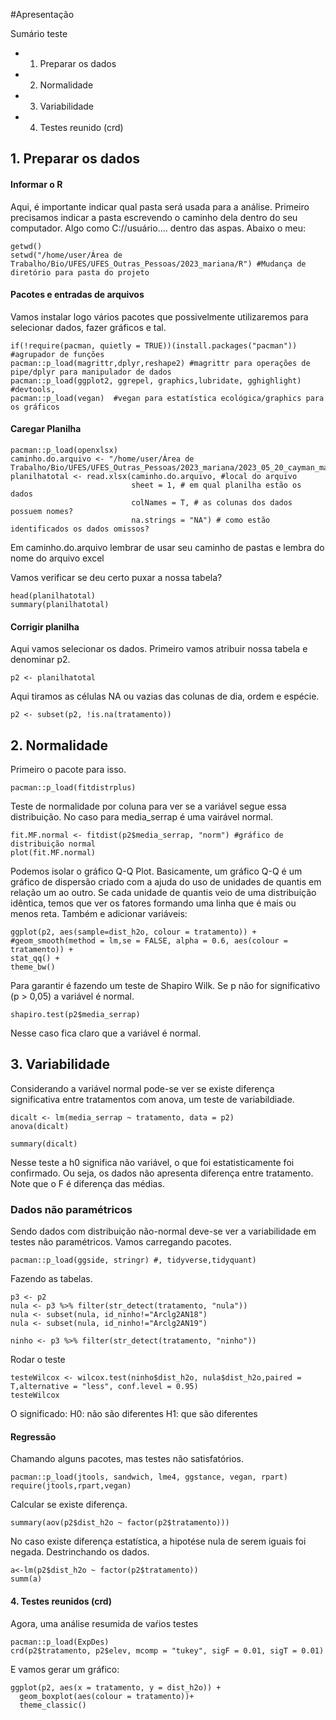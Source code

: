 #Apresentação

Sumário teste
- 1. Preparar os dados
- 2. Normalidade
- 3. Variabilidade
- 4. Testes reunido (crd)

## 1. Preparar os dados
#### Informar o R
Aqui, é importante indicar qual pasta será usada para a análise. 
Primeiro precisamos indicar a pasta escrevendo o caminho dela dentro do seu computador. 
Algo como C://usuário.... dentro das aspas. 
Abaixo o meu:
  
```
getwd()
setwd("/home/user/Área de Trabalho/Bio/UFES/UFES_Outras_Pessoas/2023_mariana/R") #Mudança de diretório para pasta do projeto
```
#### Pacotes e entradas de arquivos
Vamos instalar logo vários pacotes que possivelmente utilizaremos para selecionar dados, fazer gráficos e tal.
```
if(!require(pacman, quietly = TRUE))(install.packages("pacman")) #agrupador de funções
pacman::p_load(magrittr,dplyr,reshape2) #magrittr para operações de pipe/dplyr para manipulador de dados
pacman::p_load(ggplot2, ggrepel, graphics,lubridate, gghighlight) #devtools, 
pacman::p_load(vegan)  #vegan para estatística ecológica/graphics para os gráficos
```
#### Caregar Planilha
```
pacman::p_load(openxlsx) 
caminho.do.arquivo <- "/home/user/Área de Trabalho/Bio/UFES/UFES_Outras_Pessoas/2023_mariana/2023_05_20_cayman_mari.xlsx" 
planilhatotal <- read.xlsx(caminho.do.arquivo, #local do arquivo
                           sheet = 1, # em qual planilha estão os dados
                           colNames = T, # as colunas dos dados possuem nomes?
                           na.strings = "NA") # como estão identificados os dados omissos?

```
Em caminho.do.arquivo lembrar de usar seu caminho de pastas e lembra do nome do arquivo excel

Vamos verificar se deu certo puxar a nossa tabela?
```  
head(planilhatotal)
summary(planilhatotal)
```
#### Corrigir planilha
Aqui vamos selecionar os dados. Primeiro vamos atribuir nossa tabela e denominar p2. 
```
p2 <- planilhatotal

```
Aqui tiramos as células NA ou vazias das colunas de dia, ordem e espécie.
```
p2 <- subset(p2, !is.na(tratamento))

```
## 2. Normalidade
Primeiro o pacote para isso.
```
pacman::p_load(fitdistrplus)
```
Teste de normalidade por coluna para ver se a variável segue essa distribuição. No caso para media_serrap é uma vairável normal. 
```
fit.MF.normal <- fitdist(p2$media_serrap, "norm") #gráfico de distribuição normal
plot(fit.MF.normal)
```
Podemos isolar o gráfico Q-Q Plot. Basicamente, um gráfico Q-Q é um gráfico de dispersão criado com a 
ajuda do uso de unidades de quantis em relação um ao outro. Se cada unidade de quantis veio de uma 
distribuição idêntica, temos que ver os fatores formando uma linha que é mais ou menos reta. 
Também e adicionar variáveis:
  ```  
ggplot(p2, aes(sample=dist_h2o, colour = tratamento)) +
  #geom_smooth(method = lm,se = FALSE, alpha = 0.6, aes(colour = tratamento)) +
  stat_qq() + 
  theme_bw()
```
Para garantir é fazendo um teste de Shapiro Wilk. Se p não for significativo (p > 0,05) a variável é normal.
```
shapiro.test(p2$media_serrap) 
```
Nesse caso fica claro que a variável é normal.

## 3. Variabilidade
Considerando a variável normal pode-se ver se existe diferença significativa entre tratamentos com anova, um teste de variabildiade. 
```
dicalt <- lm(media_serrap ~ tratamento, data = p2) 
anova(dicalt) 

summary(dicalt)
```
Nesse teste a h0 significa não variável, o que foi estatisticamente foi confirmado. Ou seja, os dados não apresenta diferença entre tratamento. 
Note  que o F é diferença das médias. 

### Dados não paramétricos
Sendo dados com distribuição não-normal deve-se ver a variabilidade em testes não paramétricos.
Vamos carregando pacotes.
```
pacman::p_load(ggside, stringr) #, tidyverse,tidyquant)
```
Fazendo as tabelas.
```
p3 <- p2
nula <- p3 %>% filter(str_detect(tratamento, "nula"))
nula <- subset(nula, id_ninho!="Arclg2AN18")
nula <- subset(nula, id_ninho!="Arclg2AN19")

ninho <- p3 %>% filter(str_detect(tratamento, "ninho")) 
```

Rodar o teste
```
testeWilcox <- wilcox.test(ninho$dist_h2o, nula$dist_h2o,paired = T,alternative = "less", conf.level = 0.95)
testeWilcox
```
O significado:
H0: não são diferentes
H1: que são diferentes

#### Regressão
Chamando alguns pacotes, mas testes não satisfatórios.
```
pacman::p_load(jtools, sandwich, lme4, ggstance, vegan, rpart) 
require(jtools,rpart,vegan)
``` 
Calcular se existe diferença.
```
summary(aov(p2$dist_h2o ~ factor(p2$tratamento)))
```
No caso existe diferença estatística, a hipotése nula de serem iguais foi negada. 
Destrinchando os dados.
```
a<-lm(p2$dist_h2o ~ factor(p2$tratamento)) 
summ(a)
```
#### 4. Testes reunidos (crd)
Agora, uma análise resumida de vaŕios testes
```
pacman::p_load(ExpDes)
crd(p2$tratamento, p2$elev, mcomp = "tukey", sigF = 0.01, sigT = 0.01)
```
E vamos gerar um gráfico:
```
ggplot(p2, aes(x = tratamento, y = dist_h2o)) + 
  geom_boxplot(aes(colour = tratamento))+
  theme_classic()
```